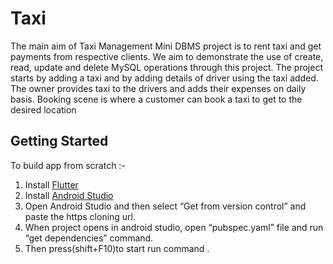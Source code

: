# Taxi

The main aim of Taxi Management Mini DBMS project is to rent taxi and get payments from
respective clients. We aim to demonstrate the use of create, read, update and delete MySQL
operations through this project. The project starts by adding a taxi and by adding details of driver
using the taxi added. The owner provides taxi to the drivers and adds their expenses on daily basis.
Booking scene is where a customer can book a taxi to get to the desired location

## Getting Started

To build app from scratch :-
1.  Install  [Flutter](https://flutter.dev/docs/get-started/install)
1. Install  [Android Studio](https://developer.android.com/studio)
1. Open Android Studio and then select “Get from version control” and paste the https cloning url.
1. When project opens in android studio, open “pubspec.yaml” file and run “get dependencies” command.
1. Then press(shift+F10)to start run command .
